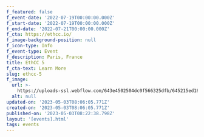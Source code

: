```yaml
---
f_featured: false
f_event-date: '2022-07-19T00:00:00.000Z'
f_start-date: '2022-07-19T00:00:00.000Z'
f_end-date: '2022-07-21T00:00:00.000Z'
f_cta: https://ethcc.io/
f_image-background-position: null
f_icon-type: Info
f_event-type: Event
f_description: Paris, France
title: EthCC 5
f_cta-text: Learn More
slug: ethcc-5
f_image:
  url: >-
    https://uploads-ssl.webflow.com/643e4502504dc0f566325dfb/645215ed18e20de7428046f6_ethcc.png
  alt: null
updated-on: '2023-05-03T08:06:05.771Z'
created-on: '2023-05-03T08:06:05.771Z'
published-on: '2023-05-03T08:22:38.798Z'
layout: '[events].html'
tags: events
---
```



